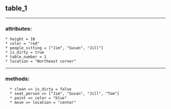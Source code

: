 ## table_1  
---
### attributes:

    * height = 10
    * color = "red"
    * people_sitting = ["Jim", "Susan", "Jill"]
    * is_dirty = true
    * table_number = 1
    * location = "Northeast corner"

---
### methods:  
      * clean => is_dirty = false
      * seat_person => ["Jim", "Susan", "Jill", "Tom"]
      * paint => color = "blue"
      * move => location = "center"
